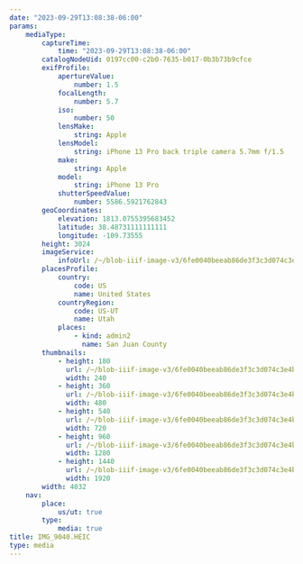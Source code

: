```yaml
---
date: "2023-09-29T13:08:38-06:00"
params:
    mediaType:
        captureTime:
            time: "2023-09-29T13:08:38-06:00"
        catalogNodeUid: 0197cc00-c2b0-7635-b017-0b3b73b9cfce
        exifProfile:
            apertureValue:
                number: 1.5
            focalLength:
                number: 5.7
            iso:
                number: 50
            lensMake:
                string: Apple
            lensModel:
                string: iPhone 13 Pro back triple camera 5.7mm f/1.5
            make:
                string: Apple
            model:
                string: iPhone 13 Pro
            shutterSpeedValue:
                number: 5586.5921762843
        geoCoordinates:
            elevation: 1813.0755395683452
            latitude: 38.48731111111111
            longitude: -109.73555
        height: 3024
        imageService:
            infoUrl: /~/blob-iiif-image-v3/6fe0040beeab86de3f3c3d074c3e4b6a711b3e712864a71c53bbca6af83ceafc/info.json
        placesProfile:
            country:
                code: US
                name: United States
            countryRegion:
                code: US-UT
                name: Utah
            places:
                - kind: admin2
                  name: San Juan County
        thumbnails:
            - height: 180
              url: /~/blob-iiif-image-v3/6fe0040beeab86de3f3c3d074c3e4b6a711b3e712864a71c53bbca6af83ceafc/full/240%2C180/0/default.jpg
              width: 240
            - height: 360
              url: /~/blob-iiif-image-v3/6fe0040beeab86de3f3c3d074c3e4b6a711b3e712864a71c53bbca6af83ceafc/full/480%2C360/0/default.jpg
              width: 480
            - height: 540
              url: /~/blob-iiif-image-v3/6fe0040beeab86de3f3c3d074c3e4b6a711b3e712864a71c53bbca6af83ceafc/full/720%2C540/0/default.jpg
              width: 720
            - height: 960
              url: /~/blob-iiif-image-v3/6fe0040beeab86de3f3c3d074c3e4b6a711b3e712864a71c53bbca6af83ceafc/full/1280%2C960/0/default.jpg
              width: 1280
            - height: 1440
              url: /~/blob-iiif-image-v3/6fe0040beeab86de3f3c3d074c3e4b6a711b3e712864a71c53bbca6af83ceafc/full/1920%2C1440/0/default.jpg
              width: 1920
        width: 4032
    nav:
        place:
            us/ut: true
        type:
            media: true
title: IMG_9040.HEIC
type: media
---
```

